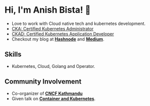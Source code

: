 
# Hi, I'm Anish Bista! 👋
- Love to work with Cloud native tech and kubernetes development. 
- [CKA: Certified Kubernetes Administrator](https://www.credly.com/badges/31e3d2cf-5e1c-468d-925f-bfe615aff5a0/linked_in?t=sn0xe5)
- [CKAD: Certified Kubernetes Application Developer](https://www.credly.com/earner/earned/badge/7cf7f421-bbe3-4958-9b17-95364e5c2028)
- Checkout my blog at [**Hashnode**](https://anish60.hashnode.dev) and  [**Medium**](https://medium.com/@cncfkathmandu). 

  
## Skills

- Kubernetes, Cloud, Golang and Operator.

## Community Involvement

- Co-organizer of [**CNCF Kathmandu**](https://community.cncf.io/kathmandu/)
- Given talk on [**Container and Kubernetes**](https://community.cncf.io/events/details/cncf-kathmandu-presents-deep-dive-into-containers/cohost-kathmandu).



